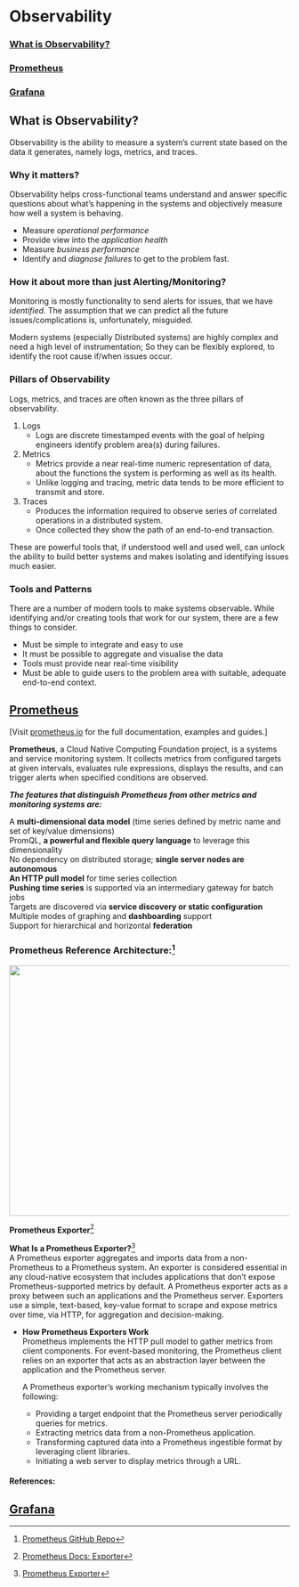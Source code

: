# Observability
### [What is Observability?](https://github.com/shpweb/Obervability#what-is-observability-1)
### [Prometheus](https://github.com/shpweb/Obervability#prometheus-1)
### [Grafana](https://github.com/shpweb/Obervability#grafana-1)

## What is Observability?
Observability is the ability to measure a system’s current state based on the data it generates, namely logs, metrics, and traces.


###  Why it matters?

Observability helps cross-functional teams understand and answer specific questions about what’s happening in the systems and objectively measure how well a system is behaving. 

-   Measure  *operational performance*
-   Provide view into the *application health*
-   Measure *business performance*
-   Identify and *diagnose failures* to get to the problem fast.

### How it about more than just Alerting/Monitoring?

Monitoring is mostly functionality to send alerts for issues, that we have *identified*. The assumption that we can predict all the future issues/complications is, unfortunately, misguided.

Modern systems (especially Distributed systems) are highly complex and need a high level of instrumentation; So they can be flexibly explored, to identify the root cause if/when issues occur.

### Pillars of Observability

Logs, metrics, and traces are often known as the three pillars of observability. 

1. Logs
	- Logs are discrete timestamped events with the goal of helping engineers identify problem area(s) during failures.
2. Metrics
	- Metrics provide a near real-time numeric representation of data, about the functions the system is performing as well as its health. 
	- Unlike logging and tracing, metric data tends to be more efficient to transmit and store.
3. Traces
	- Produces the information required to observe series of correlated operations in a distributed system. 
	- Once collected they show the path of an end-to-end transaction.

These are powerful tools that, if understood well and used well, can unlock the ability to build better systems and makes isolating and identifying issues much easier.

### Tools and Patterns

There are a number of modern tools to make systems observable. While identifying and/or creating tools that work for our system, there are a few things to consider.

-   Must be simple to integrate and easy to use
-   It must be possible to aggregate and visualise the data
-   Tools must provide near real-time visibility
-   Must be able to guide users to the problem area with suitable, adequate end-to-end context.

## [Prometheus](prometheus/README.md)  
[Visit [prometheus.io](https://prometheus.io/) for the full documentation, examples and guides.]

**Prometheus**, a Cloud Native Computing Foundation project, is a systems and service monitoring system. It collects metrics from configured targets at given intervals, evaluates rule expressions, displays the results, and can trigger alerts when specified conditions are observed.

***The features that distinguish Prometheus from other metrics and monitoring systems are:***

A **multi-dimensional data model** (time series defined by metric name and set of key/value dimensions)  
PromQL, **a powerful and flexible query language** to leverage this dimensionality  
No dependency on distributed storage; **single server nodes are autonomous**  
**An HTTP pull model** for time series collection  
**Pushing time series** is supported via an intermediary gateway for batch jobs  
Targets are discovered via **service discovery or static configuration**  
Multiple modes of graphing and **dashboarding** support  
Support for hierarchical and horizontal **federation**  

### Prometheus Reference Architecture:[^3] 
<img src="https://user-images.githubusercontent.com/92606493/178771795-264ccfcc-904b-44c2-90b8-f7d2d7c8d4c3.png" Width="750" Height="450">

**Prometheus Exporter**[^1]

****What Is a Prometheus Exporter?****[^2]  
A Prometheus exporter aggregates and imports data from a non-Prometheus to a Prometheus system. An exporter is considered essential in any cloud-native ecosystem that includes applications that don’t expose Prometheus-supported metrics by default. A Prometheus exporter acts as a proxy between such an applications and the Prometheus server. Exporters use a simple, text-based, key-value format to scrape and expose metrics over time, via HTTP, for aggregation and decision-making.

- ****How Prometheus Exporters Work****  
  Prometheus implements the HTTP pull model to gather metrics from client components. For event-based monitoring, the Prometheus client relies on an exporter that acts as an abstraction layer between the application and the Prometheus server.

  A Prometheus exporter’s working mechanism typically involves the following:
  - Providing a target endpoint that the Prometheus server periodically queries for metrics.
  - Extracting metrics data from a non-Prometheus application.
  - Transforming captured data into a Prometheus ingestible format by leveraging client libraries.
  - Initiating a web server to display metrics through a URL.

#### References:
[^1]:[Prometheus Docs: Exporter](https://prometheus.io/docs/instrumenting/exporters/)  
[^2]:[Prometheus Exporter](https://www.containiq.com/post/prometheus-exporters)
[^3]:[Prometheus GitHub Repo](https://github.com/prometheus) 

## [Grafana](grafana/README.md)
